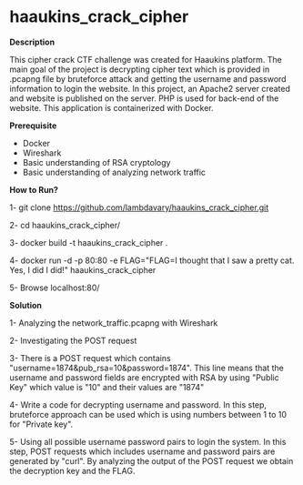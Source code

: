 # haaukins_crack_cipher

**Description**

This cipher crack CTF challenge was created for Haaukins platform. The main goal of the project is decrypting cipher text which is provided in .pcapng file by bruteforce attack and getting the username and password information to login the website. In this project, an Apache2 server created and website is published on the server. PHP is used for back-end of the website. This application is containerized with Docker. 

**Prerequisite**

- Docker
- Wireshark
- Basic understanding of RSA cryptology
- Basic understanding of analyzing network traffic

**How to Run?**

1- git clone https://github.com/lambdavary/haaukins_crack_cipher.git

2- cd haaukins_crack_cipher/

3- docker build -t haaukins_crack_cipher .

4- docker run -d -p 80:80 -e FLAG="FLAG=I thought that I saw a pretty cat. Yes, I did I did!" haaukins_crack_cipher

5- Browse localhost:80/

**Solution**

1- Analyzing the network_traffic.pcapng with Wireshark

2- Investigating the POST request

3- There is a POST request which contains "username=1874&pub_rsa=10&password=1874". This line means that the username and password fields are encrypted with RSA by using "Public Key" which value is "10" and their values are "1874"

4- Write a code for decrypting username and password. In this step, bruteforce approach can be used which is using numbers between 1 to 10 for "Private key".

5- Using all possible username password pairs to login the system. In this step, POST requests which includes username and password pairs are generated by "curl". By analyzing the output of the POST request we obtain the decryption key and the FLAG.
